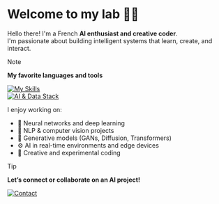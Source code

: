 # Welcome to my lab 🧪🤖

<!--

  "The future belongs to those who code it."
      — Anonymous AI

-->

Hello there! I'm a French **AI enthusiast and creative coder**.  
I'm passionate about building intelligent systems that learn, create, and interact.

> [!NOTE]
>
> **My favorite languages and tools**
>
> [![My Skills](https://skillicons.dev/icons?i=python,gcp,linux)](https://skillicons.dev)  
> [![AI & Data Stack](https://skillicons.dev/icons?i=pytorch,tensorflow)](https://skillicons.dev)
>
> I enjoy working on:  
> - 🤖 Neural networks and deep learning  
> - 🧠 NLP & computer vision projects  
> - 🎨 Generative models (GANs, Diffusion, Transformers)  
> - ⚙️ AI in real-time environments and edge devices  
> - 🧪 Creative and experimental coding  

> [!TIP]
>
> **Let’s connect or collaborate on an AI project!**

[![Contact](https://skillicons.dev/icons?i=github,discord,gmail)](social.md)
